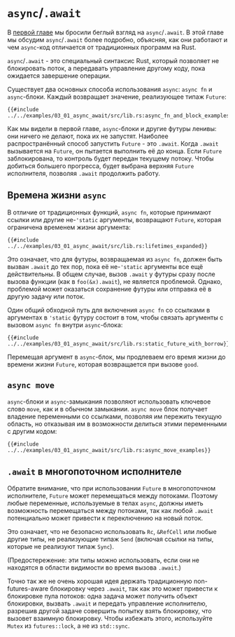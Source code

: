# `async`/`.await`

В [первой главе] мы бросили беглый взгляд на `async`/`.await`. В этой главе мы обсудим  `async`/`.await` более подробно, объясняя, как они работают и чем `async`-код отличается от традиционных программ на Rust.

`async`/`.await` - это специальный синтаксис Rust, который позволяет не блокировать поток, а передавать управление другому коду, пока ожидается завершение операции.

Существует два основных способа использования `async`: `async fn` и `async`-блоки. Каждый возвращает значение, реализующее типаж `Future`:

```rust,edition2018,ignore
{{#include ../../examples/03_01_async_await/src/lib.rs:async_fn_and_block_examples}}
```

Как мы видели в первой главе, `async`-блоки и другие футуры ленивы: они ничего не делают, пока их не запустят. Наиболее распространённый способ запустить `Future` - это `.await`. Когда `.await` вызывается на `Future`, он пытается выполнить её до конца. Если `Future` заблокирована, то контроль будет передан текущему потоку. Чтобы добиться большего прогресса, будет выбрана верхняя `Future` исполнителя, позволяя `.await` продолжить работу.

## Времена жизни `async`

В отличие от традиционных функций, `async fn`, которые принимают ссылки или другие не-`'static` аргументы, возвращают `Future`, которая ограничена временем жизни аргумента:

```rust,edition2018,ignore
{{#include ../../examples/03_01_async_await/src/lib.rs:lifetimes_expanded}}
```

Это означает, что для футуры, возвращаемая из `async fn`, должен быть вызван `.await` до тех пор, пока её не-`'static` аргументы все ещё действительны. В общем случае, вызов `.await` у футуры сразу после вызова функции (как в `foo(&x).await`), не является проблемой. Однако, проблемой может оказаться сохранение футуры или отправка её в другую задачу или поток.

Один общий обходной путь для включения `async fn` со ссылками в аргументах в `'static` футуру состоит в том, чтобы связать аргументы с вызовом `async fn` внутри `async`-блока:

```rust,edition2018,ignore
{{#include ../../examples/03_01_async_await/src/lib.rs:static_future_with_borrow}}
```

Перемещая аргумент в `async`-блок, мы продлеваем его время жизни до времени жизни `Future`, которая возвращается при вызове `good`.

## `async move`

`async`-блоки и `async`-замыкания позволяют использовать ключевое слово `move`, как и в обычном замыкании. `async move` блок получает владение переменными со ссылками, позволяя им пережить текущую область, но отказывая им в возможности делиться этими переменными с другим кодом:

```rust,edition2018,ignore
{{#include ../../examples/03_01_async_await/src/lib.rs:async_move_examples}}
```

## `.await` в многопоточном исполнителе

Обратите внимание, что при использовании `Future` в многопоточном исполнителе, `Future` может перемещаться между потоками. Поэтому любые переменные, используемые в телах `async`, должны иметь возможность перемещаться между потоками, так как любой `.await` потенциально может привести к переключению на новый поток.

Это означает, что не безопасно использовать `Rc`, `&RefCell` или любые другие типы, не реализующие типаж `Send` (включая ссылки на типы, которые не реализуют типаж `Sync`).

(Предостережение: эти типы можно использовать, если они не находятся в области видимости во время вызова `.await`.)

Точно так же не очень хорошая идея держать традиционную non-futures-aware блокировку через `.await`, так как это может привести к блокировке пула потоков: одна задача может получить объект блокировки, вызвать `.await` и передать управление исполнителю, разрешив другой задаче совершить попытку взять блокировку, что вызовет взаимную блокировку. Чтобы избежать этого, используйте `Mutex` из `futures::lock`, а не из `std::sync`.


[первой главе]: ../01_getting_started/04_async_await_primer.md
